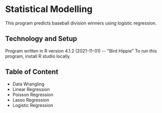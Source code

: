 # Statistical Modelling
This program predicts baseball division winners using logistic regression.

## Technology and Setup
Program written in R version 4.1.2 (2021-11-01) -- "Bird Hippie"
To run this program, install R studio locally.

## Table of Content
* Data Wrangling
* Linear Regression
* Poisson Regression
* Lasso Regression
* Logistic Regression
